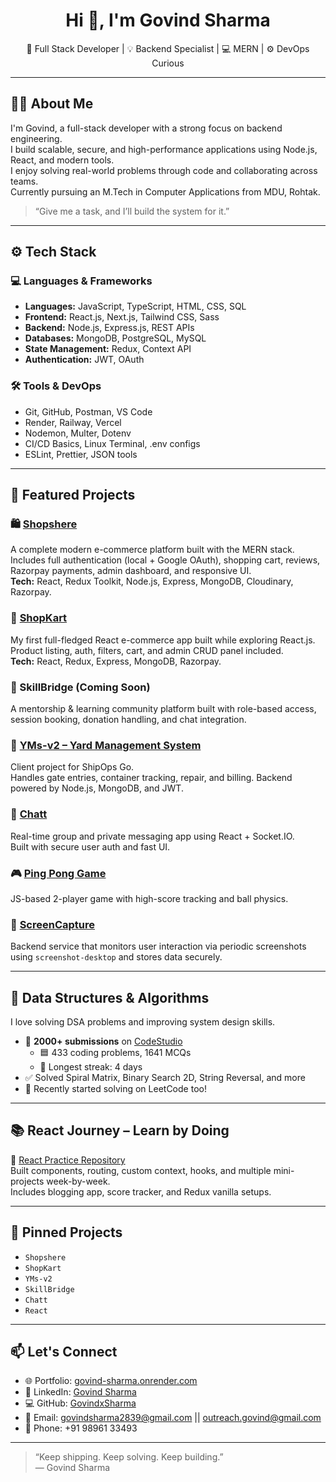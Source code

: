 <h1 align="center">Hi 👋, I'm Govind Sharma</h1>

<p align="center">
  🚀 Full Stack Developer | 💡 Backend Specialist | 💻 MERN | ⚙️ DevOps Curious
</p>

---

## 👨‍💻 About Me

I'm Govind, a full-stack developer with a strong focus on backend engineering.  
I build scalable, secure, and high-performance applications using Node.js, React, and modern tools.  
I enjoy solving real-world problems through code and collaborating across teams.  
Currently pursuing an M.Tech in Computer Applications from MDU, Rohtak.

> “Give me a task, and I’ll build the system for it.”

---

## ⚙️ Tech Stack

### 💻 Languages & Frameworks
- **Languages:** JavaScript, TypeScript, HTML, CSS, SQL
- **Frontend:** React.js, Next.js, Tailwind CSS, Sass
- **Backend:** Node.js, Express.js, REST APIs
- **Databases:** MongoDB, PostgreSQL, MySQL
- **State Management:** Redux, Context API
- **Authentication:** JWT, OAuth

### 🛠 Tools & DevOps
- Git, GitHub, Postman, VS Code  
- Render, Railway, Vercel  
- Nodemon, Multer, Dotenv  
- CI/CD Basics, Linux Terminal, .env configs  
- ESLint, Prettier, JSON tools

---

## 🚀 Featured Projects

### 🛍️ [Shopshere](https://github.com/GovindxSharma/ShopShereF)
A complete modern e-commerce platform built with the MERN stack.  
Includes full authentication (local + Google OAuth), shopping cart, reviews, Razorpay payments, admin dashboard, and responsive UI.  
**Tech:** React, Redux Toolkit, Node.js, Express, MongoDB, Cloudinary, Razorpay.

### 🛒 [ShopKart](https://github.com/GovindxSharma/ShopKart)
My first full-fledged React e-commerce app built while exploring React.js.  
Product listing, auth, filters, cart, and admin CRUD panel included.  
**Tech:** React, Redux, Express, MongoDB, Razorpay.

### 🧠 SkillBridge (Coming Soon)
A mentorship & learning community platform built with role-based access, session booking, donation handling, and chat integration.

### 🧾 [YMs-v2 – Yard Management System](https://github.com/GovindxSharma/YMs-v2)
Client project for ShipOps Go.  
Handles gate entries, container tracking, repair, and billing. Backend powered by Node.js, MongoDB, and JWT.

### 💬 [Chatt](https://github.com/GovindxSharma/Chatt)
Real-time group and private messaging app using React + Socket.IO.  
Built with secure user auth and fast UI.

### 🎮 [Ping Pong Game](https://github.com/GovindxSharma/PingPong)
JS-based 2-player game with high-score tracking and ball physics.

### 📸 [ScreenCapture](https://github.com/GovindxSharma/ScreenCapture)
Backend service that monitors user interaction via periodic screenshots using `screenshot-desktop` and stores data securely.

---

## 📘 Data Structures & Algorithms

I love solving DSA problems and improving system design skills.

- 🧠 **2000+ submissions** on [CodeStudio](https://www.naukri.com/code360/profile/Govindx7)
  - 🟦 433 coding problems, 1641 MCQs
  - 🎯 Longest streak: 4 days
- ✅ Solved Spiral Matrix, Binary Search 2D, String Reversal, and more
- 🚀 Recently started solving on LeetCode too!

---

## 📚 React Journey – Learn by Doing

📁 [React Practice Repository](https://github.com/GovindxSharma/React)  
Built components, routing, custom context, hooks, and multiple mini-projects week-by-week.  
Includes blogging app, score tracker, and Redux vanilla setups.

---

## 📌 Pinned Projects

- `Shopshere`
- `ShopKart`
- `YMs-v2`
- `SkillBridge`
- `Chatt`
- `React`

---

## 📫 Let's Connect

- 🌐 Portfolio: [govind-sharma.onrender.com](https://govind-sharma.onrender.com)  
- 💼 LinkedIn: [Govind Sharma](https://www.linkedin.com/in/govind-sharmax30)  
- 💻 GitHub: [GovindxSharma](https://github.com/GovindxSharma)  
- 📧 Email: govindsharma2839@gmail.com || outreach.govind@gmail.com 
- 📱 Phone: +91 98961 33493

---

> “Keep shipping. Keep solving. Keep building.”  
> — Govind Sharma
